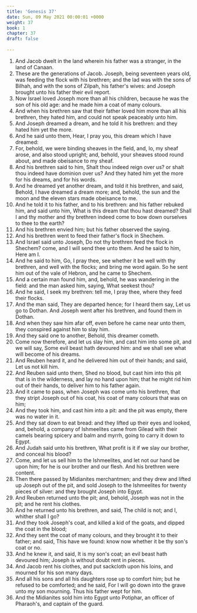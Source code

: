 ```yaml
---
title: 'Genesis 37'
date: Sun, 09 May 2021 00:00:01 +0000
weight: 37
book: 1
chapter: 37
draft: false
  
---
```


1. And Jacob dwelt in the land wherein his father was a stranger, in the land of Canaan.
2. These are the generations of Jacob. Joseph, being seventeen years old, was feeding the flock with his brethren; and the lad was with the sons of Bilhah, and with the sons of Zilpah, his father's wives: and Joseph brought unto his father their evil report.
3. Now Israel loved Joseph more than all his children, because he was the son of his old age: and he made him a coat of many colours.
4. And when his brethren saw that their father loved him more than all his brethren, they hated him, and could not speak peaceably unto him.
5. And Joseph dreamed a dream, and he told it his brethren: and they hated him yet the more.
6. And he said unto them, Hear, I pray you, this dream which I have dreamed:
7. For, behold, we were binding sheaves in the field, and, lo, my sheaf arose, and also stood upright; and, behold, your sheaves stood round about, and made obeisance to my sheaf.
8. And his brethren said to him, Shalt thou indeed reign over us? or shalt thou indeed have dominion over us? And they hated him yet the more for his dreams, and for his words.
9. And he dreamed yet another dream, and told it his brethren, and said, Behold, I have dreamed a dream more; and, behold, the sun and the moon and the eleven stars made obeisance to me.
10. And he told it to his father, and to his brethren: and his father rebuked him, and said unto him, What is this dream that thou hast dreamed? Shall I and thy mother and thy brethren indeed come to bow down ourselves to thee to the earth?
11. And his brethren envied him; but his father observed the saying.
12. And his brethren went to feed their father's flock in Shechem.
13. And Israel said unto Joseph, Do not thy brethren feed the flock in Shechem? come, and I will send thee unto them. And he said to him, Here am I.
14. And he said to him, Go, I pray thee, see whether it be well with thy brethren, and well with the flocks; and bring me word again. So he sent him out of the vale of Hebron, and he came to Shechem.
15. And a certain man found him, and, behold, he was wandering in the field: and the man asked him, saying, What seekest thou?
16. And he said, I seek my brethren: tell me, I pray thee, where they feed their flocks.
17. And the man said, They are departed hence; for I heard them say, Let us go to Dothan. And Joseph went after his brethren, and found them in Dothan.
18. And when they saw him afar off, even before he came near unto them, they conspired against him to slay him.
19. And they said one to another, Behold, this dreamer cometh.
20. Come now therefore, and let us slay him, and cast him into some pit, and we will say, Some evil beast hath devoured him: and we shall see what will become of his dreams.
21. And Reuben heard it, and he delivered him out of their hands; and said, Let us not kill him.
22. And Reuben said unto them, Shed no blood, but cast him into this pit that is in the wilderness, and lay no hand upon him; that he might rid him out of their hands, to deliver him to his father again.
23. And it came to pass, when Joseph was come unto his brethren, that they stript Joseph out of his coat, his coat of many colours that was on him;
24. And they took him, and cast him into a pit: and the pit was empty, there was no water in it.
25. And they sat down to eat bread: and they lifted up their eyes and looked, and, behold, a company of Ishmeelites came from Gilead with their camels bearing spicery and balm and myrrh, going to carry it down to Egypt.
26. And Judah said unto his brethren, What profit is it if we slay our brother, and conceal his blood?
27. Come, and let us sell him to the Ishmeelites, and let not our hand be upon him; for he is our brother and our flesh. And his brethren were content.
28. Then there passed by Midianites merchantmen; and they drew and lifted up Joseph out of the pit, and sold Joseph to the Ishmeelites for twenty pieces of silver: and they brought Joseph into Egypt.
29. And Reuben returned unto the pit; and, behold, Joseph was not in the pit; and he rent his clothes.
30. And he returned unto his brethren, and said, The child is not; and I, whither shall I go?
31. And they took Joseph's coat, and killed a kid of the goats, and dipped the coat in the blood;
32. And they sent the coat of many colours, and they brought it to their father; and said, This have we found: know now whether it be thy son's coat or no.
33. And he knew it, and said, It is my son's coat; an evil beast hath devoured him; Joseph is without doubt rent in pieces.
34. And Jacob rent his clothes, and put sackcloth upon his loins, and mourned for his son many days.
35. And all his sons and all his daughters rose up to comfort him; but he refused to be comforted; and he said, For I will go down into the grave unto my son mourning. Thus his father wept for him.
36. And the Midianites sold him into Egypt unto Potiphar, an officer of Pharaoh's, and captain of the guard.
